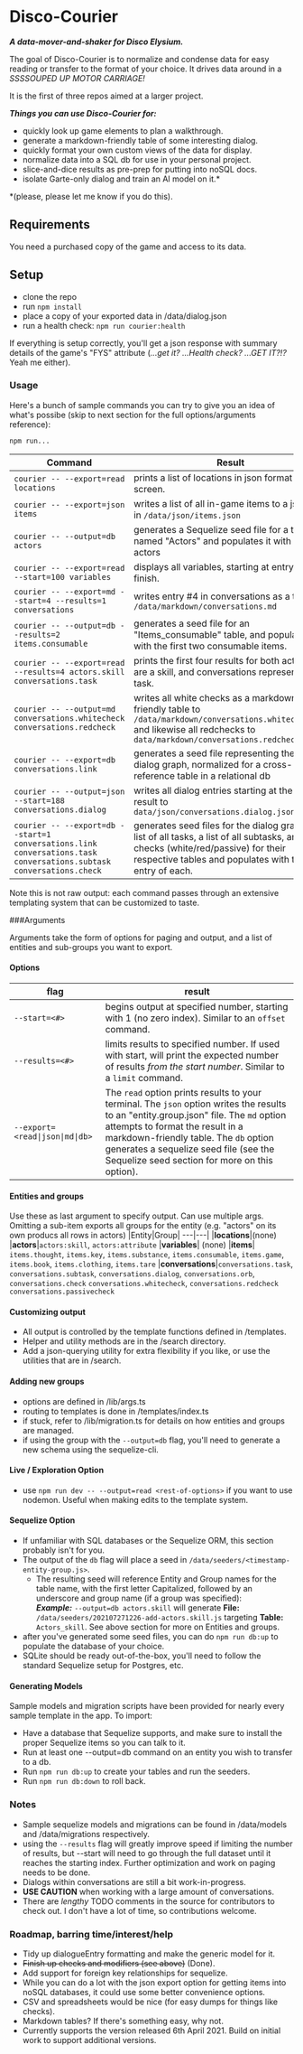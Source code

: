 # Disco-Courier

_**A data-mover-and-shaker for Disco Elysium.**_

The goal of Disco-Courier is to normalize and condense data for easy reading or transfer to the format of your choice. It drives data around in a _SSSSOUPED UP MOTOR CARRIAGE!_

It is the first of three repos aimed at a larger project.

_**Things you can use Disco-Courier for:**_

- quickly look up game elements to plan a walkthrough.
- generate a markdown-friendly table of some interesting dialog.
- quickly format your own custom views of the data for display.
- normalize data into a SQL db for use in your personal project.
- slice-and-dice results as pre-prep for putting into noSQL docs.
- isolate Garte-only dialog and train an AI model on it.\*

\*(please, please let me know if you do this).

## Requirements

You need a purchased copy of the game and access to its data.

## Setup

- clone the repo
- run `npm install`
- place a copy of your exported data in /data/dialog.json
- run a health check: `npm run courier:health`

If everything is setup correctly, you'll get a json response with summary details of the game's "FYS" attribute (_...get it? ...Health check? ...GET IT?!?_ Yeah me either).

### Usage

Here's a bunch of sample commands you can try to give you an idea of what's possibe (skip to next section for the full options/arguments reference):

`npm run...`

| Command                                                                                                            | Result                                                                                                                                                                                             |
| ------------------------------------------------------------------------------------------------------------------ | -------------------------------------------------------------------------------------------------------------------------------------------------------------------------------------------------- |
| `courier -- --export=read locations`                                                                               | prints a list of locations in json format to the screen.                                                                                                                                           |
| `courier -- --export=json items`                                                                                   | writes a list of all in-game items to a json file in `/data/json/items.json`                                                                                                                       |
| `courier -- --output=db actors`                                                                                    | generates a Sequelize seed file for a table named "Actors" and populates it with all actors                                                                                                        |
| `courier -- --export=read --start=100 variables`                                                                   | displays all variables, starting at entry 100 to finish.                                                                                                                                           |
| `courier -- --export=md --start=4 --results=1 conversations`                                                       | writes entry #4 in conversations as a table to `/data/markdown/conversations.md`                                                                                                                   |
| `courier -- --output=db --results=2 items.consumable`                                                              | generates a seed file for an "Items_consumable" table, and populates it with the first two consumable items.                                                                                       |
| `courier -- --export=read --results=4 actors.skill conversations.task`                                             | prints the first four results for both actors that are a skill, and conversations representing a task.                                                                                             |
| `courier -- --output=md conversations.whitecheck conversations.redcheck`                                           | writes all white checks as a markdown-friendly table to `/data/markdown/conversations.whitecheck.md` and likewise all redchecks to `data/markdown/conversations.redcheck.md`                       |
| `courier -- --export=db conversations.link`                                                                        | generates a seed file representing the entire dialog graph, normalized for a cross-reference table in a relational db                                                                              |
| `courier -- --output=json --start=188 conversations.dialog`                                                        | writes all dialog entries starting at the 188th result to `data/json/conversations.dialog.json`                                                                                                    |
| `courier -- --export=db --start=1 conversations.link conversations.task conversations.subtask conversations.check` | generates seed files for the dialog graph, a list of all tasks, a list of all subtasks, and all checks (white/red/passive) for their respective tables and populates with the first entry of each. |

Note this is not raw output: each command passes through an extensive templating system that can be customized to taste.

###Arguments

Arguments take the form of options for paging and output, and a list of entities and sub-groups you want to export.

#### Options

| flag                            | result                                                                                                                                                                                                                                                                                                        |
| ------------------------------- | ------------------------------------------------------------------------------------------------------------------------------------------------------------------------------------------------------------------------------------------------------------------------------------------------------------- |
| `--start=<#>`                   | begins output at specified number, starting with 1 (no zero index). Similar to an `offset` command.                                                                                                                                                                                                           |
| `--results=<#>`                 | limits results to specified number. If used with start, will print the expected number of results _from the start number_. Similar to a `limit` command.                                                                                                                                                      |
| `--export=<read\|json\|md\|db>` | The `read` option prints results to your terminal. The `json` option writes the results to an "entity.group.json" file. The `md` option attempts to format the result in a markdown-friendly table. The `db` option generates a sequelize seed file (see the Sequelize seed section for more on this option). |

#### Entities and groups

Use these as last argument to specify output. Can use multiple args.
Omitting a sub-item exports all groups for the entity (e.g. "actors" on its own producs all rows in actors)
|Entity|Group|
---|---|
|**locations**|(none)
|**actors**|`actors:skill`, `actors:attribute`
|**variables**| (none)
|**items**| `items.thought`, `items.key`, `items.substance`, `items.consumable`, `items.game`, `items.book`, `items.clothing`, `items.tare`
|**conversations**|`conversations.task`, `conversations.subtask`, `conversations.dialog`, `conversations.orb`, `conversations.check` `conversations.whitecheck`, `conversations.redcheck` `conversations.passivecheck`

#### Customizing output

- All output is controlled by the template functions defined in /templates.
- Helper and utility methods are in the /search directory.
- Add a json-querying utility for extra flexibility if you like, or use the utilities that are in /search.

#### Adding new groups

- options are defined in /lib/args.ts
- routing to templates is done in /templates/index.ts
- if stuck, refer to /lib/migration.ts for details on how entities and groups are managed.
- if using the group with the `--output=db` flag, you'll need to generate a new schema using the sequelize-cli.

#### Live / Exploration Option

- use `npm run dev -- --output=read <rest-of-options>` if you want to use nodemon. Useful when making edits to the template system.

#### Sequelize Option

- If unfamiliar with SQL databases or the Sequelize ORM, this section probably isn't for you.
- The output of the `db` flag will place a seed in `/data/seeders/<timestamp-entity-group.js>`.
  - The resulting seed will reference Entity and Group names for the table name, with the first letter Capitalized, followed by an underscore and group name (if a group was specified):
    <br>
    _**Example:**_ `--output=db actors.skill` will generate **File:** `/data/seeders/202107271226-add-actors.skill.js` targeting **Table:** `Actors_skill`. See above section for more on Entities and groups.
    <br>
- after you've generated some seed files, you can do `npm run db:up` to populate the database of your choice.
- SQLite should be ready out-of-the-box, you'll need to follow the standard Sequelize setup for Postgres, etc.

#### Generating Models

Sample models and migration scripts have been provided for nearly every sample template in the app. To import:

- Have a database that Sequelize supports, and make sure to install the proper Sequelize items so you can talk to it.
- Run at least one --output=db command on an entity you wish to transfer to a db.
- Run `npm run db:up` to create your tables and run the seeders.
- Run `npm run db:down` to roll back.

### Notes

- Sample sequelize models and migrations can be found in /data/models and /data/migrations respectively.
- using the `--results` flag will greatly improve speed if limiting the number of results, but --start will need to go through the full dataset until it reaches the starting index. Further optimization and work on paging needs to be done.
- Dialogs within conversations are still a bit work-in-progress.
- **USE CAUTION** when working with a large amount of conversations.
- There are _lengthy_ TODO comments in the source for contributors to check out. I don't have a lot of time, so contributions welcome.

### Roadmap, barring time/interest/help

- Tidy up dialogueEntry formatting and make the generic model for it.
- ~~Finish up checks and modifiers (see above)~~ (Done).
- Add support for foreign key relationships for sequelize.
- While you can do a lot with the json export option for getting items into noSQL databases, it could use some better convenience options.
- CSV and spreadsheets would be nice (for easy dumps for things like checks).
- Markdown tables? If there's something easy, why not.
- Currently supports the version released 6th April 2021. Build on initial work to support additional versions.
